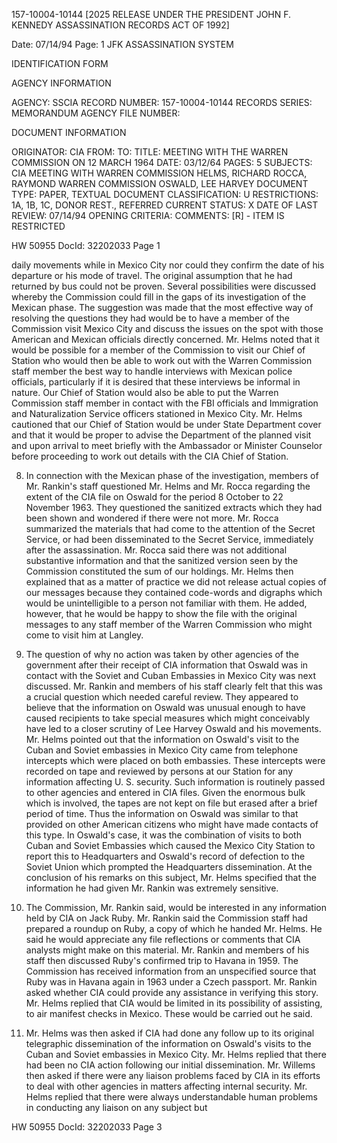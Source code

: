 157-10004-10144 [2025 RELEASE UNDER THE PRESIDENT JOHN F. KENNEDY ASSASSINATION RECORDS ACT OF 1992]

Date: 07/14/94
Page: 1
JFK ASSASSINATION SYSTEM

IDENTIFICATION FORM

AGENCY INFORMATION

AGENCY: SSCIA
RECORD NUMBER: 157-10004-10144
RECORDS SERIES: MEMORANDUM
AGENCY FILE NUMBER:

DOCUMENT INFORMATION

ORIGINATOR: CIA
FROM:
TO:
TITLE: MEETING WITH THE WARREN COMMISSION ON 12 MARCH 1964
DATE: 03/12/64
PAGES: 5
SUBJECTS:
CIA MEETING WITH WARREN COMMISSION
HELMS, RICHARD
ROCCA, RAYMOND
WARREN COMMISSION
OSWALD, LEE HARVEY
DOCUMENT TYPE: PAPER, TEXTUAL DOCUMENT
CLASSIFICATION: U
RESTRICTIONS: 1A, 1B, 1C, DONOR REST., REFERRED
CURRENT STATUS: X
DATE OF LAST REVIEW: 07/14/94
OPENING CRITERIA:
COMMENTS:
[R] - ITEM IS RESTRICTED

HW 50955 DocId: 32202033 Page 1

daily movements while in Mexico City nor could they confirm the date of his departure or his mode of travel. The original assumption that he had returned by bus could not be proven. Several possibilities were discussed whereby the Commission could fill in the gaps of its investigation of the Mexican phase. The suggestion was made that the most effective way of resolving the questions they had would be to have a member of the Commission visit Mexico City and discuss the issues on the spot with those American and Mexican officials directly concerned.
Mr. Helms noted that it would be possible for a member of the Commission to visit our Chief of Station who would then be able to work out with the Warren Commission staff member the best way to handle interviews with Mexican police officials, particularly if it is desired that these interviews be informal in nature. Our Chief of Station would also be able to put the Warren Commission staff member in contact with the FBI officials and Immigration and Naturalization Service officers stationed in Mexico City. Mr. Helms cautioned that our Chief of Station would be under State Department cover and that it would be proper to advise the Department of the planned visit and upon arrival to meet briefly with the Ambassador or Minister Counselor before proceeding to work out details with the CIA Chief of Station.

8. In connection with the Mexican phase of the investigation, members of Mr. Rankin's staff questioned Mr. Helms and Mr. Rocca regarding the extent of the CIA file on Oswald for the period 8 October to 22 November 1963. They questioned the sanitized extracts which they had been shown and wondered if there were not more. Mr. Rocca summarized the materials that had come to the attention of the Secret Service, or had been disseminated to the Secret Service, immediately after the assassination. Mr. Rocca said there was not additional substantive information and that the sanitized version seen by the Commission constituted the sum of our holdings. Mr. Helms then explained that as a matter of practice we did not release actual copies of our messages because they contained code-words and digraphs which would be unintelligible to a person not familiar with them. He added, however, that he would be happy to show the file with the original messages to any staff member of the Warren Commission who might come to visit him at Langley.

9. The question of why no action was taken by other agencies of the government after their receipt of CIA information that Oswald was in contact with the Soviet and Cuban Embassies in Mexico City was next discussed. Mr. Rankin and members of his staff clearly felt that this was a crucial question which needed careful review. They appeared to believe that the information on Oswald was unusual enough to have caused recipients to take special measures which might conceivably have led to a closer scrutiny of Lee Harvey Oswald and his movements.
Mr. Helms pointed out that the information on Oswald's visit to the Cuban and Soviet embassies in Mexico City came from telephone intercepts which were placed on both embassies. These intercepts were recorded on tape and reviewed by persons at our Station for any information affecting U. S. security. Such information is routinely passed to other agencies and entered in CIA files. Given the enormous bulk which is involved, the tapes are not kept on file but erased after a brief period of time. Thus the information on Oswald was similar to that provided on other American citizens who might have made contacts of this type. In Oswald's case, it was the combination of visits to both Cuban and Soviet Embassies which caused the Mexico City Station to report this to Headquarters and Oswald's record of defection to the Soviet Union which prompted the Headquarters dissemination. At the conclusion of his remarks on this subject, Mr. Helms specified that the information he had given Mr. Rankin was extremely sensitive.

10. The Commission, Mr. Rankin said, would be interested in any information held by CIA on Jack Ruby. Mr. Rankin said the Commission staff had prepared a roundup on Ruby, a copy of which he handed Mr. Helms. He said he would appreciate any file reflections or comments that CIA analysts might make on this material. Mr. Rankin and members of his staff then discussed Ruby's confirmed trip to Havana in 1959. The Commission has received information from an unspecified source that Ruby was in Havana again in 1963 under a Czech passport. Mr. Rankin asked whether CIA could provide any assistance in verifying this story. Mr. Helms replied that CIA would be limited in its possibility of assisting, to air manifest checks in Mexico. These would be carried out he said.

11. Mr. Helms was then asked if CIA had done any follow up to its original telegraphic dissemination of the information on Oswald's visits to the Cuban and Soviet embassies in Mexico City. Mr. Helms replied that there had been no CIA action following our initial dissemination. Mr. Willems then asked if there were any liaison problems faced by CIA in its efforts to deal with other agencies in matters affecting internal security. Mr. Helms replied that there were always understandable human problems in conducting any liaison on any subject but

HW 50955 DocId: 32202033 Page 3
